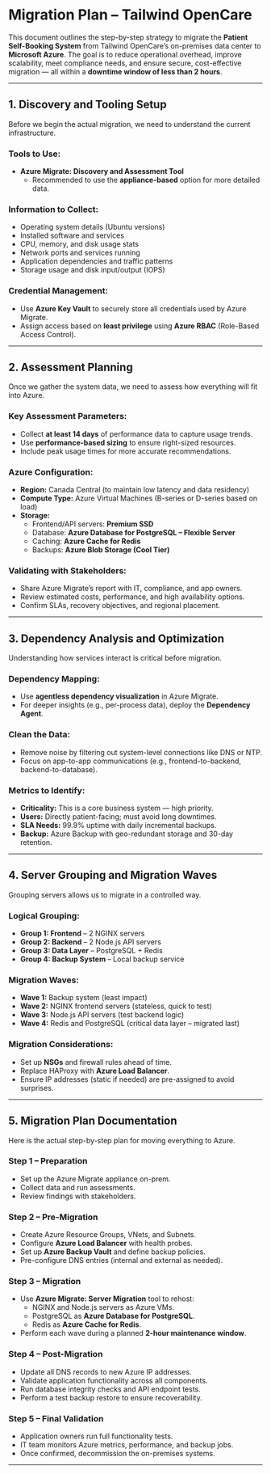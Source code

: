 # Migration Plan – Tailwind OpenCare

This document outlines the step-by-step strategy to migrate the **Patient Self-Booking System** from Tailwind OpenCare’s on-premises data center to **Microsoft Azure**. The goal is to reduce operational overhead, improve scalability, meet compliance needs, and ensure secure, cost-effective migration — all within a **downtime window of less than 2 hours**.

---

## 1. Discovery and Tooling Setup

Before we begin the actual migration, we need to understand the current infrastructure.

### Tools to Use:
- **Azure Migrate: Discovery and Assessment Tool**
  - Recommended to use the **appliance-based** option for more detailed data.

### Information to Collect:
- Operating system details (Ubuntu versions)
- Installed software and services
- CPU, memory, and disk usage stats
- Network ports and services running
- Application dependencies and traffic patterns
- Storage usage and disk input/output (IOPS)

### Credential Management:
- Use **Azure Key Vault** to securely store all credentials used by Azure Migrate.
- Assign access based on **least privilege** using **Azure RBAC** (Role-Based Access Control).

---

## 2. Assessment Planning

Once we gather the system data, we need to assess how everything will fit into Azure.

### Key Assessment Parameters:
- Collect **at least 14 days** of performance data to capture usage trends.
- Use **performance-based sizing** to ensure right-sized resources.
- Include peak usage times for more accurate recommendations.

### Azure Configuration:
- **Region:** Canada Central (to maintain low latency and data residency)
- **Compute Type:** Azure Virtual Machines (B-series or D-series based on load)
- **Storage:**
  - Frontend/API servers: **Premium SSD**
  - Database: **Azure Database for PostgreSQL – Flexible Server**
  - Caching: **Azure Cache for Redis**
  - Backups: **Azure Blob Storage (Cool Tier)**

### Validating with Stakeholders:
- Share Azure Migrate’s report with IT, compliance, and app owners.
- Review estimated costs, performance, and high availability options.
- Confirm SLAs, recovery objectives, and regional placement.

---

## 3. Dependency Analysis and Optimization

Understanding how services interact is critical before migration.

### Dependency Mapping:
- Use **agentless dependency visualization** in Azure Migrate.
- For deeper insights (e.g., per-process data), deploy the **Dependency Agent**.

### Clean the Data:
- Remove noise by filtering out system-level connections like DNS or NTP.
- Focus on app-to-app communications (e.g., frontend-to-backend, backend-to-database).

### Metrics to Identify:
- **Criticality:** This is a core business system — high priority.
- **Users:** Directly patient-facing; must avoid long downtimes.
- **SLA Needs:** 99.9% uptime with daily incremental backups.
- **Backup:** Azure Backup with geo-redundant storage and 30-day retention.

---

## 4. Server Grouping and Migration Waves

Grouping servers allows us to migrate in a controlled way.

### Logical Grouping:
- **Group 1: Frontend** – 2 NGINX servers
- **Group 2: Backend** – 2 Node.js API servers
- **Group 3: Data Layer** – PostgreSQL + Redis
- **Group 4: Backup System** – Local backup service

### Migration Waves:
- **Wave 1:** Backup system (least impact)
- **Wave 2:** NGINX frontend servers (stateless, quick to test)
- **Wave 3:** Node.js API servers (test backend logic)
- **Wave 4:** Redis and PostgreSQL (critical data layer – migrated last)

### Migration Considerations:
- Set up **NSGs** and firewall rules ahead of time.
- Replace HAProxy with **Azure Load Balancer**.
- Ensure IP addresses (static if needed) are pre-assigned to avoid surprises.

---

## 5. Migration Plan Documentation 

Here is the actual step-by-step plan for moving everything to Azure.

### Step 1 – Preparation
- Set up the Azure Migrate appliance on-prem.
- Collect data and run assessments.
- Review findings with stakeholders.

### Step 2 – Pre-Migration
- Create Azure Resource Groups, VNets, and Subnets.
- Configure **Azure Load Balancer** with health probes.
- Set up **Azure Backup Vault** and define backup policies.
- Pre-configure DNS entries (internal and external as needed).

### Step 3 – Migration
- Use **Azure Migrate: Server Migration** tool to rehost:
  - NGINX and Node.js servers as Azure VMs.
  - PostgreSQL as **Azure Database for PostgreSQL**.
  - Redis as **Azure Cache for Redis**.
- Perform each wave during a planned **2-hour maintenance window**.

### Step 4 – Post-Migration
- Update all DNS records to new Azure IP addresses.
- Validate application functionality across all components.
- Run database integrity checks and API endpoint tests.
- Perform a test backup restore to ensure recoverability.

### Step 5 – Final Validation
- Application owners run full functionality tests.
- IT team monitors Azure metrics, performance, and backup jobs.
- Once confirmed, decommission the on-premises systems.

---


